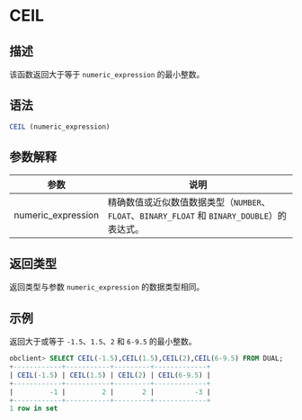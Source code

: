 # CEIL

## 描述

该函数返回大于等于 `numeric_expression` 的最小整数。

## 语法

```sql
CEIL (numeric_expression)
```

## 参数解释

|         参数         |                                  说明                                   |
|--------------------|-----------------------------------------------------------------------|
| numeric_expression | 精确数值或近似数值数据类型（`NUMBER`、`FLOAT`、`BINARY_FLOAT` 和 `BINARY_DOUBLE`）的表达式。 |

## 返回类型

返回类型与参数 `numeric_expression` 的数据类型相同。

## 示例

返回大于或等于 `-1.5`、`1.5`、`2` 和 `6-9.5` 的最小整数。

```sql
obclient> SELECT CEIL(-1.5),CEIL(1.5),CEIL(2),CEIL(6-9.5) FROM DUAL;
+------------+-----------+---------+-------------+
| CEIL(-1.5) | CEIL(1.5) | CEIL(2) | CEIL(6-9.5) |
+------------+-----------+---------+-------------+
|         -1 |         2 |       2 |          -3 |
+------------+-----------+---------+-------------+
1 row in set
```
